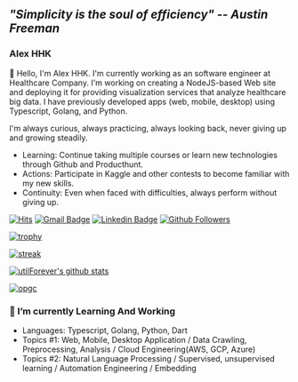 ## ***"Simplicity is the soul of efficiency" -- Austin Freeman***

### Alex HHK

👋 Hello, I'm Alex HHK. I'm currently working as an software engineer at Healthcare Company. I'm working on creating a NodeJS-based Web site and deploying it for providing visualization services that analyze healthcare big data. I have previously developed apps (web, mobile, desktop) using Typescript, Golang, and Python.

I'm always curious, always practicing, always looking back, never giving up and growing steadily.
* Learning: Continue taking multiple courses or learn new technologies through Github and Producthunt.
* Actions: Participate in Kaggle and other contests to become familiar with my new skills.
* Continuity: Even when faced with difficulties, always perform without giving up.

[![Hits](https://hits.seeyoufarm.com/api/count/incr/badge.svg?url=https%3A%2F%2Fgithub.com%2Fhanhyeonkyu&count_bg=%2379C83D&title_bg=%23555555&icon=&icon_color=%23E7E7E7&title=hits&edge_flat=false)](https://github.com/hanhyeonkyu)
[![Gmail Badge](https://img.shields.io/badge/-Gmail-d14836?style=flat-square&logo=Gmail&logoColor=white&link=mailto:busgod1212@gmail.com)](mailto:busgod1212@gmail.com)
[![Linkedin Badge](https://img.shields.io/badge/-LinkedIn-blue?style=flat-square&logo=Linkedin&logoColor=white&link=https://www.linkedin.com/in/hyeonkyu-han-86453113a/)](https://www.linkedin.com/in/hyeonkyu-han-86453113a/)
[![Github Followers](https://img.shields.io/github/followers/hanhyeonkyu?color=06d6a0&label=Github%20Followers&style=for-the-badge)](https://github.com/hanhyeonkyu?tab=followers)

[![trophy](https://github-profile-trophy.vercel.app/?username=hanhyeonkyu&theme=chalk&row=2&column=5)](https://github.com/ryo-ma/github-profile-trophy)

[![streak](https://github-readme-streak-stats.herokuapp.com/?user=utilforever&theme=calm)](https://github.com/hanhyeonkyu)

[![utilForever's github stats](https://github-readme-stats.vercel.app/api?username=hanhyeonkyu&show_icons=true&theme=dracula)](https://github.com/hanhyeonkyu)

[![opgc](https://api.opgc.me/githubs/users/hanhyeonkyu/tag/?theme=dracula)](https://opgc.me/#/users/hanhyeonkyu)

### 🌱 I’m currently Learning And Working
- Languages: Typescript, Golang, Python, Dart
- Topics #1: Web, Mobile, Desktop Application / Data Crawling, Preprocessing, Analysis / Cloud Engineering(AWS, GCP, Azure)
- Topics #2: Natural Language Processing / Supervised, unsupervised learning / Automation Engineering / Embedding
